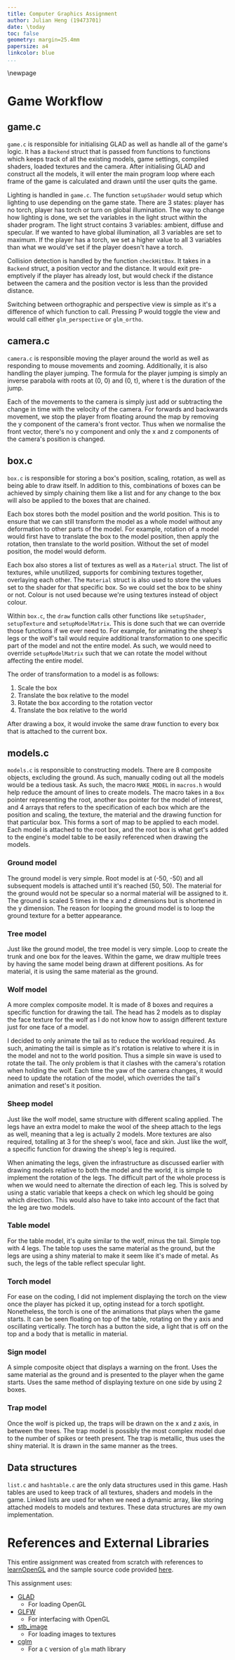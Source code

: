 ```yaml
---
title: Computer Graphics Assignment
author: Julian Heng (19473701)
date: \today
toc: false
geometry: margin=25.4mm
papersize: a4
linkcolor: blue
...
```



\newpage
# Game Workflow
## game.c

`game.c` is responsible for initialising GLAD as well as handle all of the
game's logic. It has a `Backend` struct that is passed from functions to
functions which keeps track of all the existing models, game settings, compiled
shaders, loaded textures and the camera. After initialising GLAD and construct
all the models, it will enter the main program loop where each frame of the
game is calculated and drawn until the user quits the game.

Lighting is handled in `game.c`. The function `setupShader` would setup which
lighting to use depending on the game state. There are 3 states: player has no
torch, player has torch or turn on global illumination. The way to change how
lighting is done, we set the variables in the light struct within the shader
program. The light struct contains 3 variables: ambient, diffuse and specular.
If we wanted to have global illumination, all 3 variables are set to maximum.
If the player has a torch, we set a higher value to all 3 variables than what
we would've set if the player doesn't have a torch.

Collision detection is handled by the function `checkHitBox`. It takes in a
`Backend` struct, a position vector and the distance. It would exit
pre-emptively if the player has already lost, but would check if the distance
between the camera and the position vector is less than the provided distance.

Switching between orthographic and perspective view is simple as it's a
difference of which function to call. Pressing P would toggle the view and
would call either `glm_perspective` or `glm_ortho`.


## camera.c

`camera.c` is responsible moving the player around the world as well as
responding to mouse movements and zooming. Additionally, it is also handling
the player jumping. The formula for the player jumping is simply an inverse
parabola with roots at (0, 0) and (0, t), where t is the duration of the jump.

Each of the movements to the camera is simply just add or subtracting the
change in time with the velocity of the camera. For forwards and backwards
movement, we stop the player from floating around the map by removing the y
component of the camera's front vector. Thus when we normalise the front
vector, there's no y component and only the x and z components of the camera's
position is changed.


## box.c

`box.c` is responsible for storing a box's position, scaling, rotation, as well
as being able to draw itself. In addition to this, combinations of boxes can be
achieved by simply chaining them like a list and for any change to the box will
also be applied to the boxes that are chained.

Each box stores both the model position and the world position. This is to
ensure that we can still transform the model as a whole model without any
deformation to other parts of the model. For example, rotation of a model would
first have to translate the box to the model position, then apply the rotation,
then translate to the world position. Without the set of model position, the
model would deform.

Each box also stores a list of textures as well as a `Material` struct. The
list of textures, while unutilized, supports for combining textures together,
overlaying each other. The `Material` struct is also used to store the values
set to the shader for that specific box. So we could set the box to be shiny or
not. Colour is not used because we're using textures instead of object colour.

Within `box.c`, the `draw` function calls other functions like `setupShader`,
`setupTexture` and `setupModelMatrix`. This is done such that we can override
those functions if we ever need to. For example, for animating the sheep's legs
or the wolf's tail would require additional transformation to one specific part
of the model and not the entire model. As such, we would need to override
`setupModelMatrix` such that we can rotate the model without affecting the
entire model.

The order of transformation to a model is as follows:

   1. Scale the box
   2. Translate the box relative to the model
   3. Rotate the box according to the rotation vector
   4. Translate the box relative to the world

After drawing a box, it would invoke the same draw function to every box that
is attached to the current box.


## models.c

`models.c` is responsible to constructing models. There are 8 composite
objects, excluding the ground. As such, manually coding out all the models
would be a tedious task. As such, the macro `MAKE_MODEL` in `macros.h` would
help reduce the amount of lines to create models. The macro takes in a `Box`
pointer representing the root, another `Box` pointer for the model of interest,
and 4 arrays that refers to the specification of each box which are the
position and scaling, the texture, the material and the drawing function for
that particular box. This forms a sort of map to be applied to each model. Each
model is attached to the root box, and the root box is what get's added to the
engine's model table to be easily referenced when drawing the models.


### Ground model

The ground model is very simple. Root model is at (-50, -50) and all subsequent
models is attached until it's reached (50, 50). The material for the ground
would not be specular so a normal material will be assigned to it. The ground
is scaled 5 times in the x and z dimensions but is shortened in the y
dimension. The reason for looping the ground model is to loop the ground
texture for a better appearance.


### Tree model

Just like the ground model, the tree model is very simple. Loop to create the
trunk and one box for the leaves. Within the game, we draw multiple trees by
having the same model being drawn at different positions. As for material, it
is using the same material as the ground.


### Wolf model

A more complex composite model. It is made of 8 boxes and requires a specific
function for drawing the tail. The head has 2 models as to display the face
texture for the wolf as I do not know how to assign different texture just for
one face of a model.

I decided to only animate the tail as to reduce the workload required. As such,
animating the tail is simple as it's rotation is relative to where it is in the
model and not to the world position. Thus a simple sin wave is used to rotate
the tail. The only problem is that it clashes with the camera's rotation when
holding the wolf. Each time the yaw of the camera changes, it would need to
update the rotation of the model, which overrides the tail's animation and
reset's it position.


### Sheep model

Just like the wolf model, same structure with different scaling applied. The
legs have an extra model to make the wool of the sheep attach to the legs as
well, meaning that a leg is actually 2 models. More textures are also required,
totalling at 3 for the sheep's wool, face and skin. Just like the wolf, a
specific function for drawing the sheep's leg is required.

When animating the legs, given the infrastructure as discussed earlier with
drawing models relative to both the model and the world, it is simple to
implement the rotation of the legs. The difficult part of the whole process is
when we would need to alternate the direction of each leg. This is solved by
using a static variable that keeps a check on which leg should be going which
direction. This would also have to take into account of the fact that the leg
are two models.


### Table model

For the table model, it's quite similar to the wolf, minus the tail. Simple top
with 4 legs. The table top uses the same material as the ground, but the legs
are using a shiny material to make it seem like it's made of metal. As such,
the legs of the table reflect specular light.


### Torch model

For ease on the coding, I did not implement displaying the torch on the view
once the player has picked it up, opting instead for a torch spotlight.
Nonetheless, the torch is one of the animations that plays when the game
starts. It can be seen floating on top of the table, rotating on the y axis and
oscillating vertically. The torch has a button the side, a light that is off on
the top and a body that is metallic in material.


### Sign model

A simple composite object that displays a warning on the front. Uses the same
material as the ground and is presented to the player when the game starts.
Uses the same method of displaying texture on one side by using 2 boxes.


### Trap model

Once the wolf is picked up, the traps will be drawn on the x and z axis, in
between the trees. The trap model is possibly the most complex model due to the
number of spikes or teeth present. The trap is metallic, thus uses the shiny
material. It is drawn in the same manner as the trees.


## Data structures

`list.c` and `hashtable.c` are the only data structures used in this game. Hash
tables are used to keep track of all textures, shaders and models in the game.
Linked lists are used for when we need a dynamic array, like storing attached
models to models and textures. These data structures are my own implementation.


# References and External Libraries

This entire assignment was created from scratch with references to
[learnOpenGL](https://www.learnopengl.com) and the sample source code provided
[here](https://github.com/JoeyDeVries/LearnOpenGL).

This assignment uses:

  - [GLAD](https://github.com/Dav1dde/glad)
      - For loading OpenGL
  - [GLFW](https://github.com/glfw/glfw)
      - For interfacing with OpenGL
  - [stb_image](https://github.com/nothings/stb/blob/master/stb_image.h)
      - For loading images to textures
  - [cglm](https://github.com/recp/cglm)
      - For a `C` version of `glm` math library
